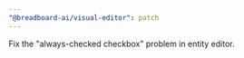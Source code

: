 ```yaml
---
"@breadboard-ai/visual-editor": patch
---
```


Fix the "always-checked checkbox" problem in entity editor.
